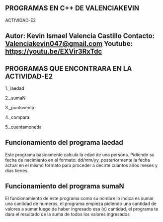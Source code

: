 ## PROGRAMAS EN C++ DE VALENCIAKEVIN
ACTIVIDAD-E2
## Autor: Kevin Ismael Valencia Castillo  Contacto: Valenciakevin047@gmail.com  Youtube: https://youtu.be/EXVir3RxTdc

## PROGRAMAS QUE ENCONTRARA EN LA ACTIVIDAD-E2  
1._laedad 

2._sumaN

3._puntoventa

4._compara

5._cuentamoneda

## Funcionamiento del programa laedad
Este programa basicamente calcula la edad de una persona. Pidiendo su fecha de nacimiento en el formato: dd/mm/yy, posteriormente la fecha actual en el mismo formato para proceder a decirte cuantos años meses y dias tienes.

## Funcionamiento del programa sumaN
El funcionamiento de este programa como su nombre lo indica es sumar una cantidad de numeros, el programa empieza pidiendo una cantidad de valores a sumar luego de haber ingresado esa (x) cantidad, el programa te dara el resultado de la suma de todos los valores ingresados 
